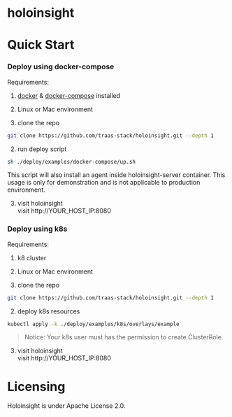 # holoinsight

# Quick Start

### Deploy using docker-compose
Requirements:
1. [docker](https://docs.docker.com/engine/install/) & [docker-compose](https://docs.docker.com/compose/install/other/) installed
2. Linux or Mac environment 


1. clone the repo
```bash
git clone https://github.com/traas-stack/holoinsight.git --depth 1 
```

2. run deploy script
```bash
sh ./deploy/examples/docker-compose/up.sh 
``` 
This script will also install an agent inside holoinsight-server container. This usage is only for demonstration and is not applicable to production environment.

3. visit holoinsight  
visit http://YOUR_HOST_IP:8080

### Deploy using k8s
Requirements:
1. k8 cluster
2. Linux or Mac environment


1. clone the repo
```bash
git clone https://github.com/traas-stack/holoinsight.git --depth 1 
```

2. deploy k8s resources
```bash
kubectl apply -k ./deploy/examples/k8s/overlays/example 
```
> Notice: Your k8s user must has the permission to create ClusterRole.

3. visit holoinsight  
   visit http://YOUR_HOST_IP:8080


# Licensing
Holoinsight is under Apache License 2.0.

